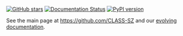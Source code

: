 
 [![GitHub stars](https://img.shields.io/github/stars/CLASS-SZ/class_sz.svg?style=social&label=Star)](https://github.com/CLASS-SZ/class_sz) [![Documentation Status](https://readthedocs.org/projects/class-sz/badge/?version=latest)](https://class-sz.readthedocs.io/en/latest/index.html) [![PyPI version](https://img.shields.io/pypi/v/classy_sz.svg)](https://pypi.org/project/classy_sz/)




See the main page at https://github.com/CLASS-SZ and our [evolving documentation](https://class-sz.readthedocs.io/en/latest/index.html). 

